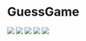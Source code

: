 # GuessGame


<img src="https://i.postimg.cc/zHZ1nPvm/Screenshot-1647533664.png"/>

<img src="https://https://i.postimg.cc/1VG1McV8/Screenshot-1647533668.png"/>

<img src="https://https://i.postimg.cc/dDrFqvNJ/Screenshot-1647533671.png"/>

<img src="https://i.postimg.cc/ykTzZjz5/Screenshot-1647533686.png"/>

<img src="https://i.postimg.cc/svzrx8b7/Screenshot-1647533690.png"/>


